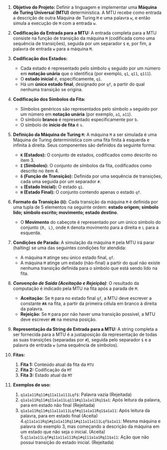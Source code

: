 1.  **Objetivo do Projeto:** Definir a linguagem e implementar uma **Máquina de Turing Universal (MTU)** determinística. A MTU recebe como entrada a descrição de outra Máquina de Turing `M` e uma palavra `w`, e então simula a execução de `M` com a entrada `w`.

2.  **Codificação da Entrada para a MTU:** A entrada completa para a MTU consiste na função de transição da máquina `M` (codificada como uma sequência de transições), seguida por um separador `$` e, por fim, a palavra de entrada `w` para a máquina `M`.

3.  **Codificação dos Estados:**
    * Cada estado é representado pelo símbolo `q` seguido por um número em **notação unária** que o identifica (por exemplo, `q1`, `q11`, `q111`).
    * O **estado inicial** é, especificamente, `q1`.
    * Há um **único estado final**, designado por `qf`, a partir do qual nenhuma transição se origina.

4.  **Codificação dos Símbolos da Fita:**
    * Símbolos genéricos são representados pelo símbolo `a` seguido por um número em **notação unária** (por exemplo, `a1`, `a11`).
    * O símbolo **branco** é representado especificamente por `b`.
    * O símbolo de **início de fita** é `s`.

5.  **Definição da Máquina de Turing `M`:** A máquina `M` a ser simulada é uma Máquina de Turing determinística com uma fita finita à esquerda e infinita à direita. Seus componentes são definidos da seguinte forma:
    * **`K` (Estados):** O conjunto de estados, codificados como descrito no item 3.
    * **`Σ` (Símbolos):** O conjunto de símbolos da fita, codificados como descrito no item 4.
    * **`δ` (Função de Transição):** Definida por uma sequência de transições, cada uma seguida por um separador `#`.
    * **`s` (Estado Inicial):** O estado `q1`.
    * **`H` (Estado Final):** O conjunto contendo apenas o estado `qf`.

6.  **Formato da Transição (`δ`):** Cada transição da máquina `M` é definida por uma tupla de 5 elementos na seguinte ordem: **estado origem; símbolo lido; símbolo escrito; movimento; estado destino**.
    * O **Movimento** do cabeçote é representado por um único símbolo do conjunto `{R, L}`, onde `R` denota movimento para a direita e `L` para a esquerda.

7.  **Condições de Parada:** A simulação da máquina `M` pela MTU irá parar (halting) se uma das seguintes condições for atendida:
    * A máquina `M` atinge seu único estado final, `qf`.
    * A máquina `M` atinge um estado (não-final) a partir do qual não existe nenhuma transição definida para o símbolo que está sendo lido na fita. 

8.  ***Convenção de Saída (Aceitação e Rejeição)***: O resultado da computação é indicado pela MTU na fita após a parada de `M`.
    * **Aceitação:** Se `M` para no estado final `qf`, a MTU deve escrever a constante **`#A`** na fita, a partir da primeira célula em branco à direita da palavra.
    * **Rejeição:** Se `M` para por não haver uma transição possível, a MTU deve escrever **`#R`** na mesma posição.

9.  **Representação da String de Entrada para a MTU:** A string completa a ser fornecida para a MTU é a justaposição da representação de todas as suas transições (separadas por `#`), seguida pelo separador `$` e a palavra de entrada `w` (uma sequência de símbolos).
   
10. **Fitas:** 
    1. **Fita 1:** Conteúdo atual da fita da `MTU`
    2. **Fita 2:** Codificação da `MT`
    3. **Fita 3:** Estado atual da `MT`

11. **Exemplos de uso:**
    1.  `q1a1a11Rq11#q11a11a111Lqf$`: Palavra vazia (Rejeitada)
    2.  `q1a1a11Rq11#q11a1a11Lq111#q11a1a11Rq1$a1`: Após leitura da  palavra, para em estado não final (Rejeitada)
    3. `q1a1a11Rq11#q11a11a111Lqf#q11a1a11Rq1$a1a11`: Após leitura da  palavra, para em estado final (Aceita)
    4.`q11a1a11Rq1#q1a1a11Rq11#q11a11a111Lqf$a1a11`: Mesma máquina e palavra do exemplo 3, mas começando a descrição da máquina em um estado que não seja o inicial. (Aceita)
	5.`q11a1a11Lqf#q11a11a111Rq1#q111a1a1Rq11$a11`: Ação que não possui transição do estado inicial. (Rejeitada)
